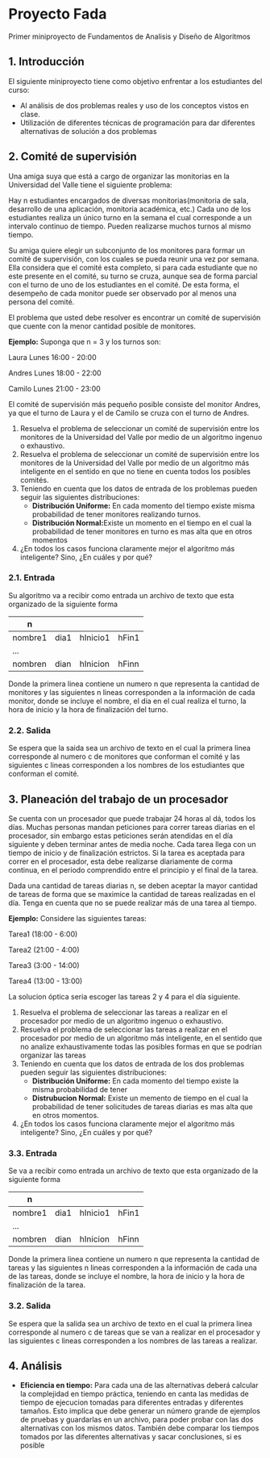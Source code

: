 Proyecto Fada
=============
Primer miniproyecto de Fundamentos de Analisis y Diseño de Algoritmos 

## 1. Introducción
El siguiente miniproyecto tiene como objetivo enfrentar a los estudiantes del curso:
* Al análisis de dos problemas reales y uso de los conceptos vistos en clase.
* Utilización de diferentes técnicas de programación para dar diferentes
alternativas de solución a dos problemas

## 2. Comité de supervisión
Una amiga suya que está a cargo de organizar las monitorias en la Universidad del Valle tiene
el siguiente problema:

Hay n estudiantes encargados de diversas monitorias(monitoria de sala,
desarrollo de una aplicación, monitoria académica, etc.) Cada uno de
los estudiantes realiza un único turno en la semana el cual corresponde
a un intervalo continuo de tiempo. Pueden realizarse muchos turnos al mismo tiempo.

Su amiga quiere elegir un subconjunto de los monitores para formar un comité
de supervisión, con los cuales se pueda reunir una vez por semana. Ella considera
que el comité esta completo, si para cada estudiante que no este presente en el
comité, su turno se cruza, aunque sea de forma parcial con el turno de uno de
los estudiantes en el comité. De esta forma, el desempeño de cada monitor
puede ser observado por al menos una persona del comité.

El problema que usted debe resolver es encontrar un comité de supervisión que cuente con
la menor cantidad posible de monitores.

**Ejemplo:** Suponga que n = 3 y los turnos son:

Laura Lunes 16:00 - 20:00

Andres Lunes 18:00 - 22:00

Camilo Lunes 21:00 - 23:00

El comité de supervisión más pequeño posible consiste del monitor Andres, ya que el turno
de Laura y el de Camilo se cruza con el turno de Andres.
<ol>
  <li>Resuelva el problema de seleccionar un comité de supervisión entre los monitores de la
      Universidad del Valle por medio de un algoritmo ingenuo o exhaustivo.</li>
  <li>Resuelva el problema de seleccionar un comité de supervisión entre los monitores de
      la Universidad del Valle por medio de un algoritmo más inteligente en el sentido en que
      no tiene en cuenta todos los posibles comités.</li>
  <li>Teniendo en cuenta que los datos de entrada de los problemas pueden seguir las siguientes
      distribuciones:
       <ul>
        <li><strong>Distribución Uniforme:</strong> En cada momento del tiempo existe misma probabilidad de tener
                   monitores realizando turnos.</li>
        <li><strong>Distribución Normal:</strong>Existe un momento en el tiempo en el cual la probabilidad de tener
                  monitores en turno es mas alta que en otros momentos</li>
      </ul> 
  </li>
  <li>¿En todos los casos funciona claramente mejor el algoritmo más inteligente? Sino, ¿En
      cuáles y por qué?</li>
</ol>  

### 2.1. Entrada
Su algoritmo va a recibir como entrada un archivo de texto que esta organizado de la
siguiente forma

| n       |       |          |      |
|---------|-------|----------|------|
| nombre1 |  dia1 | hInicio1 | hFin1|
| ...     |       |          |      |
| nombren |  dian | hInicion | hFinn|

Donde la primera linea contiene un numero n que representa la cantidad de monitores y las siguientes
n lineas corresponden a la información de cada monitor, donde se incluye el nombre, el dia en el
cual realiza el turno, la hora de inicio y la hora de finalización del turno.

### 2.2. Salida
Se espera que la saida sea un archivo de texto en el cual la primera linea corresponde al numero c
de monitores que conforman el comité y las siguientes c lineas corresponden a los nombres de los
estudiantes que conforman el comité.

## 3. Planeación del trabajo de un procesador
Se cuenta con un procesador que puede trabajar 24 horas al dá, todos los días. Muchas personas mandan
peticiones para correr tareas diarias en el procesador, sin embargo estas peticiones serán atendidas
 en el día siguiente y deben terminar antes de media noche. Cada tarea llega con un tiempo de 
 inicio y de finalización estrictos. Si la tarea es aceptada para correr en el procesador, esta debe
 realizarse diariamente de corma continua, en el periodo comprendido entre el principio y el final
 de la tarea.
 
Dada una cantidad de tareas diarias n, se deben aceptar la mayor cantidad de tareas de forma que se 
maximice la cantidad de tareas realizadas en el día. Tenga en cuenta que no se puede realizar más de
una tarea al tiempo.

**Ejemplo:** Considere las siguientes tareas:

Tarea1 (18:00 - 6:00)

Tarea2 (21:00 - 4:00)

Tarea3 (3:00 - 14:00)

Tarea4 (13:00 - 13:00)

La solucion óptica seria escoger las tareas 2 y 4 para el día siguiente.
<ol>
  <li>Resuelva el problema de seleccionar las tareas a realizar en el procesador por medio de un algoritmo
      ingenuo o exhaustivo.</li>
  <li>Resuelva el problema de seleccionar las tareas a realizar en el procesador por medio de un algoritmo
      más inteligente, en el sentido que no analize exhaustivamente todas las posibles formas en que se
      podrían organizar las tareas</li>
  <li>Teniendo en cuenta que los datos de entrada de los dos problemas pueden seguir las siguientes
      distribuciones:
      <ul>
        <li><strong>Distribución Uniforme:</strong> En cada momento del tiempo existe la misma probabilidad de tener </li>
        <li><strong>Distrubucion Normal:</strong> Existe un memento de tiempo en el cual la probabilidad de tener solicitudes
                  de tareas diarias es mas alta que en otros momentos.</li>
      </ul> 
  </li>
  <li>¿En todos los casos funciona claramente mejor el algoritmo más inteligente? Sino, ¿En cuáles y por qué?</li>
</ol> 

### 3.3. Entrada
Se va a recibir como entrada un archivo de texto que esta organizado de la siguiente forma

| n       |       |          |      |
|---------|-------|----------|------|
| nombre1 |  dia1 | hInicio1 | hFin1|
| ...     |       |          |      |
| nombren |  dian | hInicion | hFinn|

Donde la primera linea contiene un numero n que representa la cantidad de tareas y las siguientes n
lineas corresponden a la información de cada una de las tareas, donde se incluye el nombre, la hora
de inicio y la hora de finalización de la tarea.

### 3.2. Salida
Se espera que la salida sea un archivo de texto en el cual la primera linea corresponde al numero c
de tareas que se van a realizar en el procesador y las siguientes c lineas corresponden a los nombres
de las tareas a realizar.

## 4. Análisis
* **Eficiencia en tiempo:** Para cada una de las alternativas deberá calcular la complejidad en tiempo
práctica, teniendo en canta las medidas de tiempo de ejecucion tomadas para diferentes entradas y
diferentes tamaños. Esto implica que debe generar un número grande de ejemplos de pruebas y guardarlas 
en un archivo, para poder probar con las dos alternativas con los mismos datos. También debe comparar
los tiempos tomados por las diferentes alternativas y sacar conclusiones, si es posible